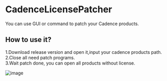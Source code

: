 # CadenceLicensePatcher

You can use GUI or command to patch your Cadence products.</br>

## How to use it?
1.Download release version and open it,input your cadence products path.</br>
2.Close all need patch programs.</br>
3.Wait patch done, you can open all products without license.</br>

![image](https://user-images.githubusercontent.com/18625810/214204758-9c5d5690-eb0e-43f5-bffc-1e1653e581cc.png)
